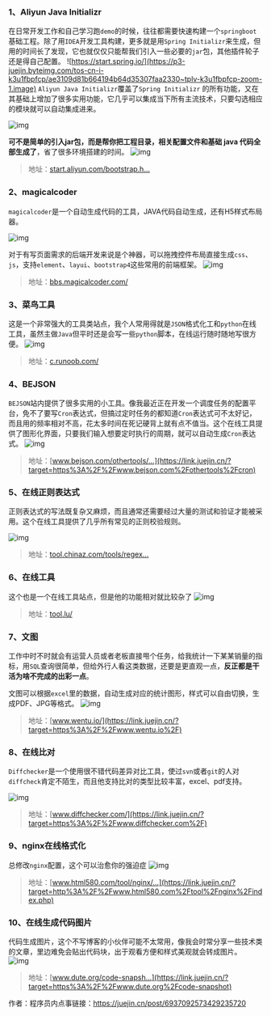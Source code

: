 ### 1、Aliyun Java Initializr

在日常开发工作和自己学习跑`demo`的时候，往往都需要快速构建一个`springboot`基础工程。除了用`IDEA`开发工具构建，更多就是用`Spring Initializr`来生成，但用的时间长了发现，它也就仅仅只能帮我们引入一些必要的`jar`包，其他插件轮子还是得自己配置。 ![https://start.spring.io/](https://p3-juejin.byteimg.com/tos-cn-i-k3u1fbpfcp/ae3109d81b664194b64d35307faa2330~tplv-k3u1fbpfcp-zoom-1.image) `Aliyun Java Initializr`覆盖了`Spring Initializr` 的所有功能，又在其基础上增加了很多实用功能，它几乎可以集成当下所有主流技术，只要勾选相应的模块就可以自动集成进来。

![img](https://p3-juejin.byteimg.com/tos-cn-i-k3u1fbpfcp/052d52b0ab8a49148f34301a2e29240f~tplv-k3u1fbpfcp-zoom-1.image)

**可不是简单的引入jar包，而是帮你把工程目录，相关配置文件和基础 java 代码全部生成了**，省了很多环境搭建的时间。 ![img](https://p3-juejin.byteimg.com/tos-cn-i-k3u1fbpfcp/aa2b183396fd44549c27b2912ac0abe0~tplv-k3u1fbpfcp-zoom-1.image)

> 地址：[start.aliyun.com/bootstrap.h…](https://link.juejin.cn/?target=https%3A%2F%2Fstart.aliyun.com%2Fbootstrap.html)

### 2、magicalcoder

`magicalcoder`是一个自动生成代码的工具，JAVA代码自动生成，还有H5样式布局器。

![img](https://p3-juejin.byteimg.com/tos-cn-i-k3u1fbpfcp/90e8f87b00a74725b02ca68d6164fbb9~tplv-k3u1fbpfcp-zoom-1.image)

对于有写页面需求的后端开发来说是个神器，可以拖拽控件布局直接生成`css`、`js`，支持`element`、`layui`、`bootstrap4`这些常用的前端框架。 ![img](https://p3-juejin.byteimg.com/tos-cn-i-k3u1fbpfcp/61e9825604e140c491a4bb4de26028fc~tplv-k3u1fbpfcp-zoom-1.image)

> 地址：[bbs.magicalcoder.com/](https://link.juejin.cn/?target=http%3A%2F%2Fbbs.magicalcoder.com%2F)

### 3、菜鸟工具

这是一个非常强大的工具类站点，我个人常用得就是`JSON`格式化工和`python`在线工具，虽然主做`Java`但平时还是会写一些`python`脚本，在线运行随时随地写很方便。 ![img](https://p3-juejin.byteimg.com/tos-cn-i-k3u1fbpfcp/0bc6008dd77a4b77bf35930c0d07ef13~tplv-k3u1fbpfcp-zoom-1.image)

> 地址：[c.runoob.com/](https://link.juejin.cn/?target=http%3A%2F%2Fc.runoob.com%2F)

### 4、BEJSON

`BEJSON`站内提供了很多实用的小工具。像我最近正在开发一个调度任务的配置平台，免不了要写`Cron`表达式，但搞过定时任务的都知道`Cron`表达式可不太好记，而且用的频率相对不高，花太多时间在死记硬背上就有点不值当。这个在线工具提供了图形化界面，只要我们输入想要定时执行的周期，就可以自动生成`Cron`表达式。 ![img](https://p3-juejin.byteimg.com/tos-cn-i-k3u1fbpfcp/e83396f10e0a43378a06453fafb5e76c~tplv-k3u1fbpfcp-zoom-1.image)

> 地址：[www.bejson.com/othertools/…](https://link.juejin.cn/?target=https%3A%2F%2Fwww.bejson.com%2Fothertools%2Fcron)

### 5、在线正则表达式

正则表达式的写法既复杂又麻烦，而且通常还需要经过大量的测试和验证才能被采用。这个在线工具提供了几乎所有常见的正则校验规则。

![img](https://p3-juejin.byteimg.com/tos-cn-i-k3u1fbpfcp/84a85ac31a1d43509166eb4eb5b10a0e~tplv-k3u1fbpfcp-zoom-1.image)

> 地址：[tool.chinaz.com/tools/regex…](https://link.juejin.cn/?target=http%3A%2F%2Ftool.chinaz.com%2Ftools%2Fregexgenerate)

### 6、在线工具

这个也是一个在线工具站点，但是他的功能相对就比较杂了 ![img](https://p3-juejin.byteimg.com/tos-cn-i-k3u1fbpfcp/c22143fc7c6143e9b6ffa1e61e7840a1~tplv-k3u1fbpfcp-zoom-1.image)

> 地址：[tool.lu/](https://link.juejin.cn/?target=https%3A%2F%2Ftool.lu%2F)

### 7、文图

工作中时不时就会有运营人员或者老板直接甩个任务，给我统计一下某某销量的指标，用`SQL`查询很简单，但给外行人看这类数据，还要是更直观一点，**反正都是干活为啥不完成的出彩一点**。

文图可以根据`excel`里的数据，自动生成对应的统计图形，样式可以自由切换，生成PDF、JPG等格式。 ![img](https://p3-juejin.byteimg.com/tos-cn-i-k3u1fbpfcp/d8d6c9eec7f64b3397b38af55124bd02~tplv-k3u1fbpfcp-zoom-1.image)

> 地址：[www.wentu.io/](https://link.juejin.cn/?target=https%3A%2F%2Fwww.wentu.io%2F)

### 8、在线比对

`Diffchecker`是一个使用很不错代码差异对比工具，使过`svn`或者`git`的人对`diffcheck`肯定不陌生，而且他支持比对的类型比较丰富，excel、pdf支持。

![img](https://p3-juejin.byteimg.com/tos-cn-i-k3u1fbpfcp/06abd93e5448423eb038626cfdd9330d~tplv-k3u1fbpfcp-zoom-1.image)

> 地址：[www.diffchecker.com/](https://link.juejin.cn/?target=https%3A%2F%2Fwww.diffchecker.com%2F)

### 9、nginx在线格式化

总修改`nginx`配置，这个可以治愈你的强迫症 ![img](https://p3-juejin.byteimg.com/tos-cn-i-k3u1fbpfcp/cbc5006c13ff4a4fb23c6ee3ec316755~tplv-k3u1fbpfcp-zoom-1.image)

> 地址：[www.html580.com/tool/nginx/…](https://link.juejin.cn/?target=http%3A%2F%2Fwww.html580.com%2Ftool%2Fnginx%2Findex.php)

### 10、在线生成代码图片

代码生成图片，这个不写博客的小伙伴可能不太常用，像我会时常分享一些技术类的文章，里边难免会贴出代码块，出于观看方便和样式美观就会转成图片。 ![img](https://p3-juejin.byteimg.com/tos-cn-i-k3u1fbpfcp/ad6271313276421f85caa6bef2a9b91e~tplv-k3u1fbpfcp-zoom-1.image)

> 地址：[www.dute.org/code-snapsh…](https://link.juejin.cn/?target=https%3A%2F%2Fwww.dute.org%2Fcode-snapshot)


作者：程序员内点事链接：https://juejin.cn/post/6937092573429235720

